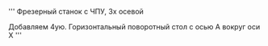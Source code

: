 '''
Фрезерный станок с ЧПУ, 3х осевой 

Добавляем 4ую. Горизонтальный поворотный стол с осью А вокруг оси Х
'''

